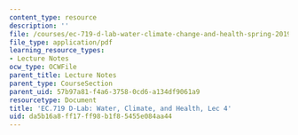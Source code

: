 ```yaml
---
content_type: resource
description: ''
file: /courses/ec-719-d-lab-water-climate-change-and-health-spring-2019/da5b16a8ff17ff98b1f85455e084aa44_MITEC_719S19_lec4.pdf
file_type: application/pdf
learning_resource_types:
- Lecture Notes
ocw_type: OCWFile
parent_title: Lecture Notes
parent_type: CourseSection
parent_uid: 57b97a81-f4a6-3758-0cd6-a134df9061a9
resourcetype: Document
title: 'EC.719 D-Lab: Water, Climate, and Health, Lec 4'
uid: da5b16a8-ff17-ff98-b1f8-5455e084aa44
---
```

